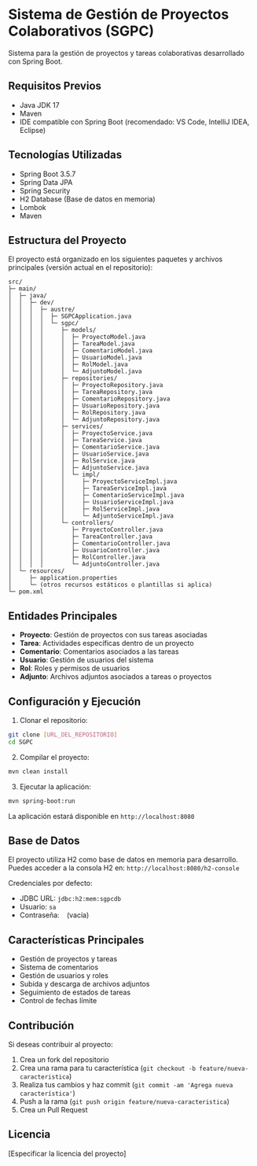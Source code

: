 # Sistema de Gestión de Proyectos Colaborativos (SGPC)

Sistema para la gestión de proyectos y tareas colaborativas desarrollado con Spring Boot.

## Requisitos Previos

- Java JDK 17
- Maven
- IDE compatible con Spring Boot (recomendado: VS Code, IntelliJ IDEA, Eclipse)

## Tecnologías Utilizadas

- Spring Boot 3.5.7
- Spring Data JPA
- Spring Security
- H2 Database (Base de datos en memoria)
- Lombok
- Maven

## Estructura del Proyecto

El proyecto está organizado en los siguientes paquetes y archivos principales (versión actual en el repositorio):

```
src/
├─ main/
│  ├─ java/
│  │  ├─ dev/
│  │  │  ├─ austre/
│  │  │  │  ├─ SGPCApplication.java
│  │  │  │  └─ sgpc/
│  │  │  │     ├─ models/
│  │  │  │     │  ├─ ProyectoModel.java
│  │  │  │     │  ├─ TareaModel.java
│  │  │  │     │  ├─ ComentarioModel.java
│  │  │  │     │  ├─ UsuarioModel.java
│  │  │  │     │  ├─ RolModel.java
│  │  │  │     │  └─ AdjuntoModel.java
│  │  │  │     ├─ repositories/
│  │  │  │     │  ├─ ProyectoRepository.java
│  │  │  │     │  ├─ TareaRepository.java
│  │  │  │     │  ├─ ComentarioRepository.java
│  │  │  │     │  ├─ UsuarioRepository.java
│  │  │  │     │  ├─ RolRepository.java
│  │  │  │     │  └─ AdjuntoRepository.java
│  │  │  │     ├─ services/
│  │  │  │     │  ├─ ProyectoService.java
│  │  │  │     │  ├─ TareaService.java
│  │  │  │     │  ├─ ComentarioService.java
│  │  │  │     │  ├─ UsuarioService.java
│  │  │  │     │  ├─ RolService.java
│  │  │  │     │  ├─ AdjuntoService.java
│  │  │  │     │  └─ impl/
│  │  │  │     │     ├─ ProyectoServiceImpl.java
│  │  │  │     │     ├─ TareaServiceImpl.java
│  │  │  │     │     ├─ ComentarioServiceImpl.java
│  │  │  │     │     ├─ UsuarioServiceImpl.java
│  │  │  │     │     ├─ RolServiceImpl.java
│  │  │  │     │     └─ AdjuntoServiceImpl.java
│  │  │  │     └─ controllers/
│  │  │  │        ├─ ProyectoController.java
│  │  │  │        ├─ TareaController.java
│  │  │  │        ├─ ComentarioController.java
│  │  │  │        ├─ UsuarioController.java
│  │  │  │        ├─ RolController.java
│  │  │  │        └─ AdjuntoController.java
│  └─ resources/
│     ├─ application.properties
│     └─ (otros recursos estáticos o plantillas si aplica)
└─ pom.xml
```

## Entidades Principales

- **Proyecto**: Gestión de proyectos con sus tareas asociadas
- **Tarea**: Actividades específicas dentro de un proyecto
- **Comentario**: Comentarios asociados a las tareas
- **Usuario**: Gestión de usuarios del sistema
- **Rol**: Roles y permisos de usuarios
- **Adjunto**: Archivos adjuntos asociados a tareas o proyectos

## Configuración y Ejecución

1. Clonar el repositorio:
```bash
git clone [URL_DEL_REPOSITORIO]
cd SGPC
```

2. Compilar el proyecto:
```bash
mvn clean install
```

3. Ejecutar la aplicación:
```bash
mvn spring-boot:run
```

La aplicación estará disponible en `http://localhost:8080`

## Base de Datos

El proyecto utiliza H2 como base de datos en memoria para desarrollo. 
Puedes acceder a la consola H2 en: `http://localhost:8080/h2-console`

Credenciales por defecto:
- JDBC URL: `jdbc:h2:mem:sgpcdb`
- Usuario: `sa`
- Contraseña: ` ` (vacía)

## Características Principales

- Gestión de proyectos y tareas
- Sistema de comentarios
- Gestión de usuarios y roles
- Subida y descarga de archivos adjuntos
- Seguimiento de estados de tareas
- Control de fechas límite

## Contribución

Si deseas contribuir al proyecto:

1. Crea un fork del repositorio
2. Crea una rama para tu característica (`git checkout -b feature/nueva-caracteristica`)
3. Realiza tus cambios y haz commit (`git commit -am 'Agrega nueva característica'`)
4. Push a la rama (`git push origin feature/nueva-caracteristica`)
5. Crea un Pull Request

## Licencia

[Especificar la licencia del proyecto]